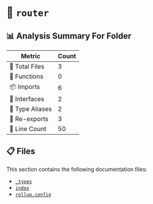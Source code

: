 # 📁 `router`

## 📊 Analysis Summary For Folder

| Metric | Count |
|--------|-------|
| 📁 Total Files | 3 |
| 🔧 Functions | 0 |
| 📦 Imports | 6 |
| 📐 Interfaces | 2 |
| 📑 Type Aliases | 2 |
| 🔄 Re-exports | 3 |
| 🔢 Line Count | 50 |


## 📋 Files

This section contains the following documentation files:

- [`_types`](./_types.md)
- [`index`](./index.md)
- [`rollup.config`](./rollup.config.md)